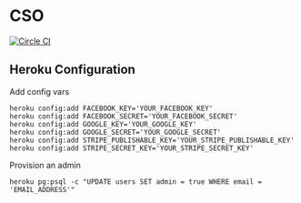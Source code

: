 # CSO

[![Circle CI](https://circleci.com/gh/aphelion/cso.svg?style=svg)](https://circleci.com/gh/aphelion/cso)

## Heroku Configuration

Add config vars

```
heroku config:add FACEBOOK_KEY='YOUR_FACEBOOK_KEY'
heroku config:add FACEBOOK_SECRET='YOUR_FACEBOOK_SECRET'
heroku config:add GOOGLE_KEY='YOUR_GOOGLE_KEY'
heroku config:add GOOGLE_SECRET='YOUR_GOOGLE_SECRET'
heroku config:add STRIPE_PUBLISHABLE_KEY='YOUR_STRIPE_PUBLISHABLE_KEY'
heroku config:add STRIPE_SECRET_KEY='YOUR_STRIPE_SECRET_KEY'
```

Provision an admin

```
heroku pg:psql -c "UPDATE users SET admin = true WHERE email = 'EMAIL_ADDRESS'"
```
